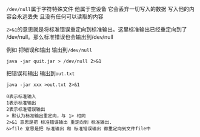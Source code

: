 ```/dev/null```属于字符特殊文件 他属于空设备 它会丢弃一切写入的数据 写入他的内容会永远丢失 且没有任何可以读取的内容

```2>&1```的意思就是将标准错误重定向到标准输出。这里标准输出已经重定向到了 /dev/null。那么标准错误也会输出到/dev/null

例如
把错误和输出 输出到```/dev/null```
```
java -jar quit.jar > /dev/null 2>&1
```

把错误和输出 输出到```out.txt```
```
java -jar xxx >out.txt 2>&1
```

```
0表示标准输入
1表示标准输出
2表示标准错误输出
> 默认为标准输出重定向，与 1> 相同
2>&1 意思是把 标准错误输出 重定向到 标准输出.
&>file 意思是把 标准输出 和 标准错误输出 都重定向到文件file中
```

